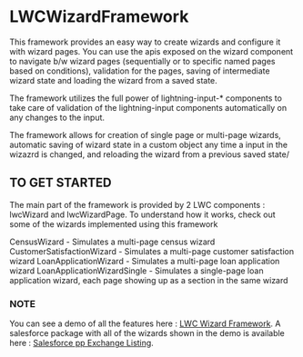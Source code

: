 # LWCWizardFramework

This framework provides an easy way to create wizards and configure it with wizard pages. You can use the apis exposed on the wizard component to navigate b/w wizard pages (sequentially or to specific named pages based on conditions), validation for the pages, saving of intermediate wizard state and loading the wizard from a saved state.

The framework utilizes the full power of lightning-input-* components to take care of validation of the lightning-input components automatically on any changes to the input.

The framework allows for creation of single page or multi-page wizards, automatic saving of wizard state in a custom object any time a input in the wizazrd is changed, and reloading the wizard from a previous saved state/

## TO GET STARTED

The main part of the framework is provided by 2 LWC components : lwcWizard and lwcWizardPage.
To understand how it works, check out some of the wizards implemented using this framework

CensusWizard - Simulates a multi-page census wizard
CustomerSatisfactionWizard - Simulates a multi-page customer satisfaction wizard
LoanApplicationWizard - Simulates a multi-page loan application wizard
LoanApplicationWizardSingle - Simulates a single-page loan application wizard, each page showing up as a section in the same wizard

### **NOTE** 

You can see a demo of all the features here : [LWC Wizard Framework](https://www.youtube.com/watch?v=h0J7SJ1QGwQ).
A salesforce package with all of the wizards shown in the demo is available here : [Salesforce pp Exchange Listing](https://appexchange.salesforce.com/appxListingDetail?listingId=a0N3A00000GCk7RUAT).
